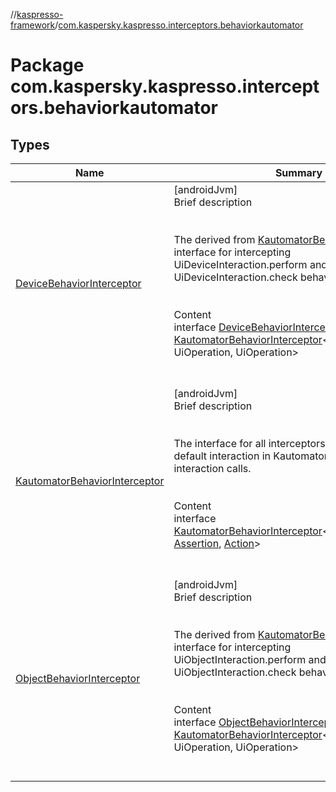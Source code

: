 //[kaspresso-framework](../index.md)/[com.kaspersky.kaspresso.interceptors.behaviorkautomator](index.md)



# Package com.kaspersky.kaspresso.interceptors.behaviorkautomator  


## Types  
  
|  Name|  Summary| 
|---|---|
| [DeviceBehaviorInterceptor](-device-behavior-interceptor/index.md)| [androidJvm]  <br>Brief description  <br><br><br>The derived from [KautomatorBehaviorInterceptor](-kautomator-behavior-interceptor/index.md) interface for intercepting UiDeviceInteraction.perform and UiDeviceInteraction.check behavior.<br><br>  <br>Content  <br>interface [DeviceBehaviorInterceptor](-device-behavior-interceptor/index.md) : [KautomatorBehaviorInterceptor](-kautomator-behavior-interceptor/index.md)<UiDeviceInteraction, UiOperation<UiDevice>, UiOperation<UiDevice>>   <br><br><br>
| [KautomatorBehaviorInterceptor](-kautomator-behavior-interceptor/index.md)| [androidJvm]  <br>Brief description  <br><br><br>The interface for all interceptors that change the default interaction in Kautomator. Often it wraps the interaction calls.<br><br>  <br>Content  <br>interface [KautomatorBehaviorInterceptor](-kautomator-behavior-interceptor/index.md)<[Interaction](-kautomator-behavior-interceptor/index.md), [Assertion](-kautomator-behavior-interceptor/index.md), [Action](-kautomator-behavior-interceptor/index.md)>  <br><br><br>
| [ObjectBehaviorInterceptor](-object-behavior-interceptor/index.md)| [androidJvm]  <br>Brief description  <br><br><br>The derived from [KautomatorBehaviorInterceptor](-kautomator-behavior-interceptor/index.md) interface for intercepting UiObjectInteraction.perform and UiObjectInteraction.check behavior.<br><br>  <br>Content  <br>interface [ObjectBehaviorInterceptor](-object-behavior-interceptor/index.md) : [KautomatorBehaviorInterceptor](-kautomator-behavior-interceptor/index.md)<UiObjectInteraction, UiOperation<UiObject2>, UiOperation<UiObject2>>   <br><br><br>

